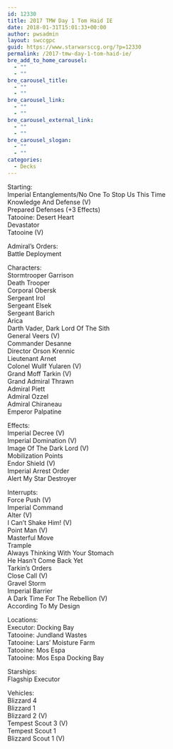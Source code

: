 ```yaml
---
id: 12330
title: 2017 TMW Day 1 Tom Haid IE
date: 2018-01-31T15:01:33+00:00
author: pwsadmin
layout: swccgpc
guid: https://www.starwarsccg.org/?p=12330
permalink: /2017-tmw-day-1-tom-haid-ie/
bre_add_to_home_carousel:
  - ""
  - ""
bre_carousel_title:
  - ""
  - ""
bre_carousel_link:
  - ""
  - ""
bre_carousel_external_link:
  - ""
  - ""
bre_carousel_slogan:
  - ""
  - ""
categories:
  - Decks
---
```

Starting:  
Imperial Entanglements/No One To Stop Us This Time  
Knowledge And Defense (V)  
Prepared Defenses (+3 Effects)  
Tatooine: Desert Heart  
Devastator  
Tatooine (V)

Admiral’s Orders:  
Battle Deployment

Characters:  
Stormtrooper Garrison  
Death Trooper  
Corporal Obersk  
Sergeant Irol  
Sergeant Elsek  
Sergeant Barich  
Arica  
Darth Vader, Dark Lord Of The Sith  
General Veers (V)  
Commander Desanne  
Director Orson Krennic  
Lieutenant Arnet  
Colonel Wullf Yularen (V)  
Grand Moff Tarkin (V)  
Grand Admiral Thrawn  
Admiral Piett  
Admiral Ozzel  
Admiral Chiraneau  
Emperor Palpatine

Effects:  
Imperial Decree (V)  
Imperial Domination (V)  
Image Of The Dark Lord (V)  
Mobilization Points  
Endor Shield (V)  
Imperial Arrest Order  
Alert My Star Destroyer

Interrupts:  
Force Push (V)  
Imperial Command  
Alter (V)  
I Can’t Shake Him! (V)  
Point Man (V)  
Masterful Move  
Trample  
Always Thinking With Your Stomach  
He Hasn’t Come Back Yet  
Tarkin’s Orders  
Close Call (V)  
Gravel Storm  
Imperial Barrier  
A Dark Time For The Rebellion (V)  
According To My Design

Locations:  
Executor: Docking Bay  
Tatooine: Jundland Wastes  
Tatooine: Lars’ Moisture Farm  
Tatooine: Mos Espa  
Tatooine: Mos Espa Docking Bay

Starships:  
Flagship Executor

Vehicles:  
Blizzard 4  
Blizzard 1  
Blizzard 2 (V)  
Tempest Scout 3 (V)  
Tempest Scout 1  
Blizzard Scout 1 (V)